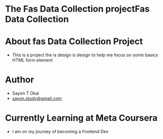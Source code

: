 # #########################################################
# The Fas Data Collection projectFas Data Collection
# ######################################################
 
 #  About fas Data Collection Project
 - This is a project the is design is design to help me focus on some basics HTML form element 

# Author 
   - Sayon T Okai
   - sayon.study@gmail.com
# Currently Learning at Meta Coursera 
  - I am on my journey of becoming a frontend Dev